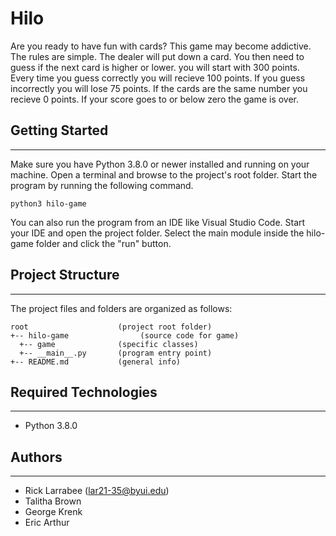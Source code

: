 # Hilo
Are you ready to have fun with cards? This game may become addictive. The rules are simple. The 
dealer will put down a card. You then need to guess if the next card is higher or lower. you will
start with 300 points. Every time you guess correctly you will recieve 100 points. If you guess
incorrectly you will lose 75 points. If the cards are the same number you recieve 0 points. If
your score goes to or below zero the game is over.

## Getting Started
---
Make sure you have Python 3.8.0 or newer installed and running on your machine. Open a terminal and 
browse to the project's root folder. Start the program by running the following command.
```
python3 hilo-game 
```
You can also run the program from an IDE like Visual Studio Code. Start your IDE and open the 
project folder. Select the main module inside the hilo-game folder and click the "run" button.

## Project Structure
---
The project files and folders are organized as follows:
```
root                    (project root folder)
+-- hilo-game                (source code for game)
  +-- game              (specific classes)
  +-- __main__.py       (program entry point)
+-- README.md           (general info)
```

## Required Technologies
---
* Python 3.8.0

## Authors
---
* Rick Larrabee (lar21-35@byui.edu)
* Talitha Brown
* George Krenk
* Eric Arthur
